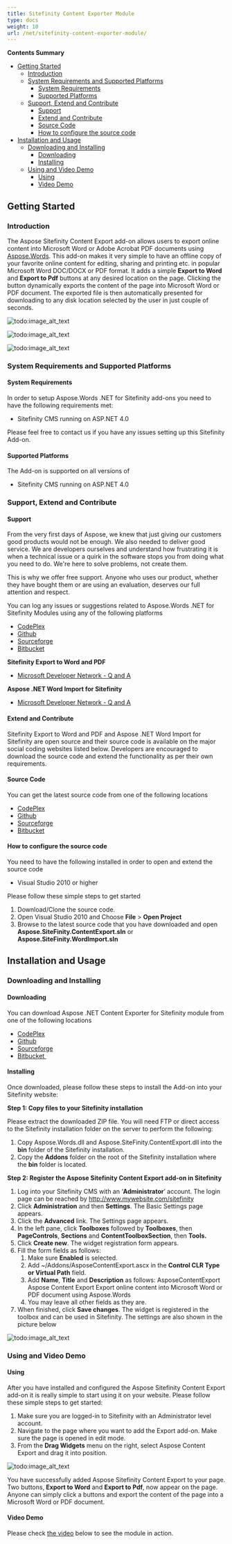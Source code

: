 ```yaml
---
title: Sitefinity Content Exporter Module
type: docs
weight: 10
url: /net/sitefinity-content-exporter-module/
---
```


**Contents Summary**

- [Getting Started](#SitefinityContentExporterModule-GettingStarted) 
  - [Introduction](#SitefinityContentExporterModule-Introduction)
  - [System Requirements and Supported Platforms](#SitefinityContentExporterModule-SystemRequirementsandSupportedPlatforms) 
    - [System Requirements](#SitefinityContentExporterModule-SystemRequirements)
    - [Supported Platforms](#SitefinityContentExporterModule-SupportedPlatforms)
  - [Support, Extend and Contribute](#SitefinityContentExporterModule-Support,ExtendandContribute) 
    - [Support](#SitefinityContentExporterModule-Support)
    - [Extend and Contribute](#SitefinityContentExporterModule-ExtendandContribute)
    - [Source Code](#SitefinityContentExporterModule-SourceCode)
    - [How to configure the source code](#SitefinityContentExporterModule-Howtoconfigurethesourcecode)
- [Installation and Usage](#SitefinityContentExporterModule-InstallationandUsage) 
  - [Downloading and Installing](#SitefinityContentExporterModule-DownloadingandInstalling) 
    - [Downloading](#SitefinityContentExporterModule-Downloading)
    - [Installing](#SitefinityContentExporterModule-Installing)
  - [Using and Video Demo](#SitefinityContentExporterModule-UsingandVideoDemo) 
    - [Using](#SitefinityContentExporterModule-Using)
    - [Video Demo](#SitefinityContentExporterModule-VideoDemo)

## Getting Started

### Introduction

The Aspose Sitefinity Content Export add-on allows users to export online content into Microsoft Word or Adobe Acrobat PDF documents using [Aspose.Words](http://www.aspose.com/word-component-suite.aspx). This add-on makes it very simple to have an offline copy of your favorite online content for editing, sharing and printing etc. in popular Microsoft Word DOC/DOCX or PDF format. It adds a simple **Export to Word** and **Export to Pdf** buttons at any desired location on the page. Clicking the button dynamically exports the content of the page into Microsoft Word or PDF document. The exported file is then automatically presented for downloading to any disk location selected by the user in just couple of seconds.

![todo:image_alt_text](http://www.aspose.com/blogs/wp-content/uploads/2014/05/Sitefinity-content-export-to-microsoft-word-and-pdf.png)

![todo:image_alt_text](http://www.aspose.com/blogs/wp-content/uploads/2014/05/Sitefinity-exported-microsoft-word-document-using-Aspose.Words_.png)

![todo:image_alt_text](http://www.aspose.com/blogs/wp-content/uploads/2014/05/Sitefinity-exported-pdf-document-using-Aspose.Words_.png)

### System Requirements and Supported Platforms

#### System Requirements

In order to setup Aspose.Words .NET for Sitefinity add-ons you need to have the following requirements met:

- Sitefinity CMS running on ASP.NET 4.0

Please feel free to contact us if you have any issues setting up this Sitefinity Add-on.

#### Supported Platforms

The Add-on is supported on all versions of

- Sitefinity CMS running on ASP.NET 4.0

### Support, Extend and Contribute

#### Support

From the very first days of Aspose, we knew that just giving our customers good products would not be enough. We also needed to deliver good service. We are developers ourselves and understand how frustrating it is when a technical issue or a quirk in the software stops you from doing what you need to do. We're here to solve problems, not create them.

This is why we offer free support. Anyone who uses our product, whether they have bought them or are using an evaluation, deserves our full attention and respect.

You can log any issues or suggestions related to Aspose.Words .NET for Sitefinity Modules using any of the following platforms

- [CodePlex ](https://asposesitefinity.codeplex.com/workitem/list/basic)
- [Github ](https://github.com/asposemarketplace/Aspose_for_Sitefinity/issues)
- [Sourceforge ](https://sourceforge.net/p/asposesitefinity/tickets/?source=navbar)
- [Bitbucket ](https://bitbucket.org/asposemarketplace/aspose-for-sitefinity/issues?status=new&status=open)

**Sitefinity Export to Word and PDF**

- [Microsoft Developer Network - Q and A ](https://code.msdn.microsoft.com/Sitefinity-Export-to-Word-6d8f41d0/view/Discussions#content)

**Aspose .NET Word Import for Sitefinity**

- [Microsoft Developer Network - Q and A ](https://code.msdn.microsoft.com/Import-Word-Documents-to-f0358271/view/Discussions#content)

#### Extend and Contribute

Sitefinity Export to Word and PDF and Aspose .NET Word Import for Sitefinity are open source and their source code is available on the major social coding websites listed below. Developers are encouraged to download the source code and extend the functionality as per their own requirements.

#### Source Code

You can get the latest source code from one of the following locations

- [CodePlex ](https://asposesitefinity.codeplex.com/SourceControl/latest)
- [Github ](https://github.com/asposemarketplace/Aspose_for_Sitefinity)
- [Sourceforge ](https://sourceforge.net/p/asposesitefinity/code/ci/master/tree/)
- [Bitbucket ](https://bitbucket.org/asposemarketplace/aspose-for-sitefinity/src)

#### How to configure the source code

You need to have the following installed in order to open and extend the source code

- Visual Studio 2010 or higher

Please follow these simple steps to get started

1. Download/Clone the source code.
1. Open Visual Studio 2010 and Choose **File** > **Open Project**
1. Browse to the latest source code that you have downloaded and open **Aspose.SiteFinity.ContentExport.sln** or **Aspose.SiteFinity.WordImport.sln**

## Installation and Usage

### Downloading and Installing

#### Downloading

You can download Aspose .NET Content Exporter for Sitefinity module from one of the following locations

- [CodePlex ](https://asposesitefinity.codeplex.com/releases)
- [Github ](https://github.com/asposemarketplace/Aspose_for_Sitefinity/releases)
- [Sourceforge ](https://sourceforge.net/projects/asposesitefinity/files/)
- [Bitbucket  ](https://bitbucket.org/asposemarketplace/aspose-for-sitefinity/downloads)

#### Installing

Once downloaded, please follow these steps to install the Add-on into your Sitefinity website:

**Step 1: Copy files to your Sitefinity installation**

Please extract the downloaded ZIP file. You will need FTP or direct access to the Sitefinity installation folder on the server to perform the following:

1. Copy Aspose.Words.dll and Aspose.SiteFinity.ContentExport.dll into the **bin** folder of the Sitefinity installation.
1. Copy the **Addons** folder on the root of the Sitefinity installation where the **bin** folder is located.

**Step 2: Register the Aspose Sitefinity Content Export add-on in Sitefinity**

1. Log into your Sitefinity CMS with an ‘**Administrator**’ account. The login page can be reached by <http://www.mywebsite.com/sitefinity>
1. Click **Administration** and then **Settings**.
   The Basic Settings page appears.
1. Click the **Advanced** link.
   The Settings page appears.
1. In the left pane, click **Toolboxes** followed by **Toolboxes**, then **PageControls**, **Sections** and **ContentToolboxSection**, then **Tools.**
1. Click **Create new**.
   The widget registration form appears.
1. Fill the form fields as follows: 
   1. Make sure **Enabled** is selected.
   1. Add ~/Addons/AsposeContentExport.ascx in the **Control CLR Type or Virtual Path** field.
   1. Add **Name**, **Title** and **Description** as follows:
      AsposeContentExport
      Aspose Content Export
      Export online content into Microsoft Word or PDF document using Aspose.Words
   1. You may leave all other fields as they are.
1. When finished, click **Save changes**.
   The widget is registered in the toolbox and can be used in Sitefinity. The settings are also shown in the picture below 

![todo:image_alt_text](http://www.aspose.com/blogs/wp-content/uploads/2014/05/Registering-Aspose-Sitefinity-Content-Export-Add-on-in-Sitefinity.png)

### Using and Video Demo

#### Using

After you have installed and configured the Aspose Sitefinity Content Export add-on it is really simple to start using it on your website. Please follow these simple steps to get started:

1. Make sure you are logged-in to Sitefinity with an Administrator level account.
1. Navigate to the page where you want to add the Export add-on. Make sure the page is opened in edit mode.
1. From the **Drag Widgets** menu on the right, select Aspose Content Export and drag it into position.

![todo:image_alt_text](http://www.aspose.com/blogs/wp-content/uploads/2014/05/using-Sitefinity-content-export-addon.png)



You have successfully added Aspose Sitefinity Content Export to your page. Two buttons, **Export to Word** and **Export to Pdf**, now appear on the page. Anyone can simply click a buttons and export the content of the page into a Microsoft Word or PDF document.

#### Video Demo

Please check [the video](https://www.youtube.com/watch?v=mopEZvGn_30) below to see the module in action.

